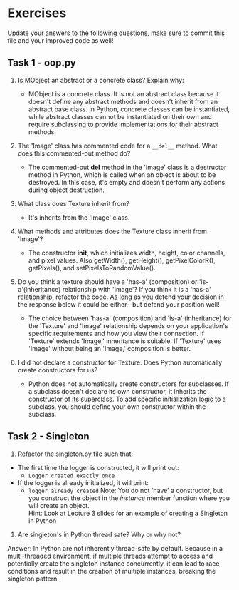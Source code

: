 # Exercises

Update your answers to the following questions, make sure to commit this file and your improved code as well!


## Task 1 - oop.py

1. Is MObject an abstract or a concrete class? Explain why:
	- MObject is a concrete class. It is not an abstract class because it doesn't define any abstract methods and doesn't inherit from an abstract base class. In Python, concrete classes can be instantiated, while abstract classes cannot be instantiated on their own and require subclassing to provide implementations for their abstract methods.

2. The 'Image' class has commented code for a `__del__` method. What does this commented-out method do?
	- The commented-out __del__ method in the 'Image' class is a destructor method in Python, which is called when an object is about to be destroyed. In this case, it's empty and doesn't perform any actions during object destruction.

3. What class does Texture inherit from?
	- It's inherits from the 'Image' class.

4. What methods and attributes does the Texture class inherit from 'Image'? 
	- The constructor __init__, which initializes width, height, color channels, and pixel values.
	Also getWidth(), getHeight(), getPixelColorR(), getPixels(), and setPixelsToRandomValue().

5. Do you think a texture should have a 'has-a' (composition) or 'is-a'(inheritance) relationship with 'Image'? If you think it is a 'has-a' relationship, refactor the code. As long as you defend your decision in the response below it could be either--but defend your position well!
	- The choice between 'has-a' (composition) and 'is-a' (inheritance) for the 'Texture' and 'Image' relationship depends on your application's specific requirements and how you view their connection. If 'Texture' extends 'Image,' inheritance is suitable. If 'Texture' uses 'Image' without being an 'Image,' composition is better.

6. I did not declare a constructor for Texture. Does Python automatically create constructors for us? 
	- Python does not automatically create constructors for subclasses. If a subclass doesn't declare its own constructor, it inherits the constructor of its superclass. To add specific initialization logic to a subclass, you should define your own constructor within the subclass.

## Task 2 - Singleton

1. Refactor the singleton.py file such that:
  - The first time the logger is constructed, it will print out:
  	-  `Logger created exactly once`
  - If the logger is already initialized, it will print:
  	-  `logger already created`
Note: You do not 'have' a constructor, but you construct the object in the *instance* member function where you will create an object.  
Hint: Look at Lecture 3 slides for an example of creating a Singleton in Python

1. Are singleton's in Python thread safe? Why or why not?

Answer:
	In Python are not inherently thread-safe by default. Because in a multi-threaded environment, if multiple threads attempt to access and potentially create the singleton instance concurrently, it can lead to race conditions and result in the creation of multiple instances, breaking the singleton pattern.